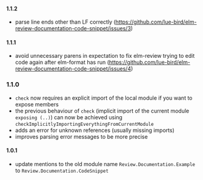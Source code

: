 #### 1.1.2
  - parse line ends other than LF correctly (https://github.com/lue-bird/elm-review-documentation-code-snippet/issues/3)

#### 1.1.1
  - avoid unnecessary parens in expectation to fix elm-review trying to edit code again after elm-format has run (https://github.com/lue-bird/elm-review-documentation-code-snippet/issues/4)

### 1.1.0
  - `check` now requires an explicit import of the local module if you want to expose members
  - the previous behaviour of `check` (implicit import of the current module `exposing (..)`) can now be achieved using `checkImplicitlyImportingEverythingFromCurrentModule`
  - adds an error for unknown references (usually missing imports)
  - improves parsing error messages to be more precise

#### 1.0.1
  - update mentions to the old module name `Review.Documentation.Example`
    to `Review.Documentation.CodeSnippet`
